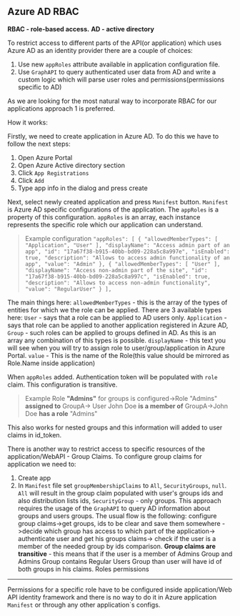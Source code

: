 Azure AD RBAC
--------------------------------------------
**RBAC - role-based access.**
**AD - active directory**

To restrict access to different parts of the API(or application) which uses Azure AD as an identity provider there are a couple of choices:
1. Use new `appRoles` attribute available in application configuration file.
2. Use `GraphAPI` to query authenticated user data from AD and write a custom logic which will parse user roles and permissions(permissions specific to AD)

As we are looking for the most natural way to incorporate RBAC for our applications approach 1 is preferred.

How it works:

Firstly, we need to create application in Azure AD. To do this we have to follow the next steps:
1. Open Azure Portal
2. Open Azure Active directory section
3. Click `App Registrations`
4. Click `Add`
5. Type app info in the dialog and press create

Next, select newly created application and press `Manifest` button. `Manifest` is Azure AD specific configurations of the application. The `appRoles` is a property of this configuration.
`appRoles` is an array, each instance represents the specific role which our application can understand.

> Example configuration
> `"appRoles": [
    {
      "allowedMemberTypes": [
        "Application",
        "User"
      ],
      "displayName": "Access admin part of an app",
      "id": "17a67f38-b915-40bb-bd09-228a5c8a997e",
      "isEnabled": true,
      "description": "Allows to access admin functionality of an app",
      "value": "Admin"
    },
    {
      "allowedMemberTypes": [
        "User"
      ],
      "displayName": "Access non-admin part of the site",
      "id": "17a67f38-b915-40bb-bd09-228a5c8a997c",
      "isEnabled": true,
      "description": "Allows to access non-admin functionality",
      "value": "RegularUser"
    }
  ],`
 
The main things here:
`allowedMemberTypes` - this is the array of the types of entities for which we the role can be applied. There are 3 available types here: `User` - says that a role can be applied to AD users only. `Application` - says that role can be applied to another application registered in Azure AD, `Group` - such roles can be applied to groups defined in AD. As this is an array any combination of this types is possible.
`displayName` - this text you will see when you will try to assign role to user/group/application in Azure Portal.
`value` - This is the name of the Role(this value should be mirrored as Role.Name inside application)

When `appRoles` added. Authentication token will be populated with `role` claim.
This configuration is transitive. 

> Example
> Role **"Admins"** for groups is configured->Role "Admins" **assigned to** GroupA-> User John Doe **is a member of** GroupA->John Doe **has a role** "Admins"

This also works for nested groups and this information will added to user claims in id_token. 

There is another way to restrict access to specific resources of the application/WebAPI - Group Claims.
To configure group claims for application we need to: 
1. Create app
2. In `Manifest` file set `groupMembershipClaims` to `All`, `SecurityGroups`,  `null`. `All` will result in the group claim populated with user's groups ids and also distribution lists ids, `SecurityGroup` - only groups. 
This approach requires the usage of the `GraphAPI` to query AD information about groups and users groups. 
The usual flow is the following: configure group claims->get groups, ids to be clear and save them somewhere ->decide which group has access to which part of the application-> authenticate user and get his groups claims-> check if the user is a member of the needed group by ids comparison.
**Group claims are transitive** - this means that if the user is a member of Admins Group and Admins Group contains Regular Users Group than user will have id of both groups in his claims.
Roles permissions
-----------------------------
Permissions for a specific role have to be configured inside application/Web API identity framework and there is no way to do it in Azure application `Manifest` or through any other application`s configs.
